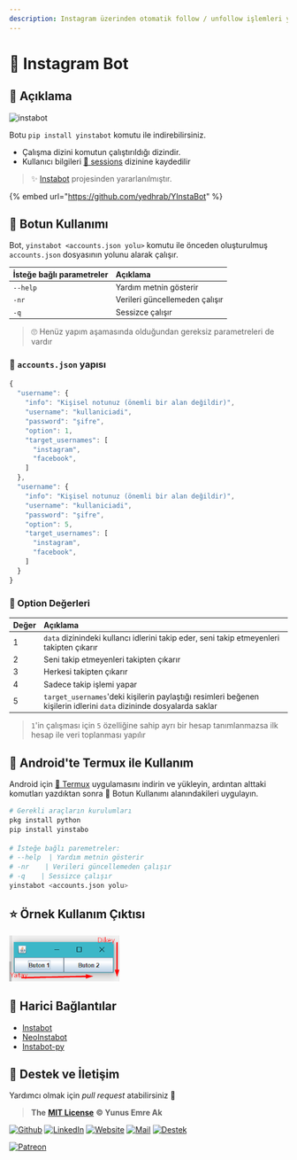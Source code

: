```yaml
---
description: Instagram üzerinden otomatik follow / unfollow işlemleri yapan botun kullanımı
---
```


# 🤖 Instagram Bot

## 🗽 Açıklama

![instabot](https://raw.githubusercontent.com/yedhrab/YInstaBot/master/res/instabot.png)

Botu `pip install yinstabot` komutu ile indirebilirsiniz.

* Çalışma dizini komutun çalıştırıldığı dizindir.
* Kullanıcı bilgileri [🤵 sessions](./sessions) dizinine kaydedilir

> ✨ [Instabot](https://github.com/instagrambot/instabot) projesinden yararlanılmıştır.

{% embed url="https://github.com/yedhrab/YInstaBot" %}

## 📑 Botun Kullanımı

Bot, `yinstabot <accounts.json yolu>` komutu ile önceden oluşturulmuş `accounts.json` dosyasının yolunu alarak çalışır.

| İsteğe bağlı parametreler | Açıklama |
| :--- | :--- |
| `--help` | Yardım metnin gösterir |
| `-nr` | Verileri güncellemeden çalışır |
| `-q` | Sessizce çalışır |

> 🙄 Henüz yapım aşamasında olduğundan gereksiz parametreleri de vardır

### 📂 `accounts.json` yapısı

```javascript
{
  "username": {
    "info": "Kişisel notunuz (önemli bir alan değildir)",
    "username": "kullaniciadi",
    "password": "şifre",
    "option": 1,
    "target_usernames": [
      "instagram",
      "facebook",
    ]
  },
  "username": {
    "info": "Kişisel notunuz (önemli bir alan değildir)",
    "username": "kullaniciadi",
    "password": "şifre",
    "option": 5,
    "target_usernames": [
      "instagram",
      "facebook",
    ]
  }
}
```

### 🔨 Option Değerleri

| Değer | Açıklama |
| :--- | :--- |
| 1 | `data` dizinindeki kullancı idlerini takip eder, seni takip etmeyenleri takipten çıkarır |
| 2 | Seni takip etmeyenleri takipten çıkarır |
| 3 | Herkesi takipten çıkarır |
| 4 | Sadece takip işlemi yapar |
| 5 | `target_usernames`'deki kişilerin paylaştığı resimleri beğenen kişilerin idlerini `data` dizininde dosyalarda saklar |

> `1`'in çalışması için `5` özelliğine sahip ayrı bir hesap tanımlanmazsa ilk hesap ile veri toplanması yapılır

## 🖤 Android'te Termux ile Kullanım

Android için [🖤 Termux](https://play.google.com/store/apps/details?id=com.termux&hl=en) uygulamasını indirin ve yükleyin, ardıntan alttaki komutları yazdıktan sonra 📑 Botun Kullanımı alanındakileri uygulayın.

```bash
# Gerekli araçların kurulumları
pkg install python
pip install yinstabo

# İsteğe bağlı paremetreler:
# --help  | Yardım metnin gösterir
# -nr    | Verileri güncellemeden çalışır
# -q    | Sessizce çalışır
yinstabot <accounts.json yolu>
```

## ⭐ Örnek Kullanım Çıktısı

![](../.gitbook/assets/image%20%2859%29.png)

## 🔗 Harici Bağlantılar

* [Instabot](https://github.com/instagrambot/instabot)
* [NeoInstabot](https://github.com/yurilaaziz/neo-instabot)
* [Instabot-py](https://github.com/instabot-py/instabot.py)

## 💖 Destek ve İletişim

Yardımcı olmak için _pull request_ atabilirsiniz 🤗

> **The** [**MIT License**](https://choosealicense.com/licenses/mit/) **© Yunus Emre Ak**

[![Github](https://drive.google.com/uc?id=1PzkuWOoBNMg0uOMmqwHtVoYt0WCqi-O5)](https://github.com/yedhrab) [![LinkedIn](https://drive.google.com/uc?id=1hvdil0ZHVEzekQ4AYELdnPOqzunKpnzJ)](https://www.linkedin.com/in/yemreak/) [![Website](https://drive.google.com/uc?id=1wR8Ph0FBs36ZJl0Ud-HkS0LZ9b66JBqJ)](https://yemreak.com) [![Mail](https://drive.google.com/uc?id=142rP0hbrnY8T9kj_84_r7WxPG1hzWEcN)](mailto::yedhrab@gmail.com?subject=YBilgiler%20%7C%20Github) [![Destek](https://drive.google.com/uc?id=1zyU7JWlw4sJTOx46gJlHOfYBwGIkvMQs)](https://gogetfunding.com/yemreak/)

[![Patreon](https://drive.google.com/uc?id=11YmCRmySX7v7QDFS62ST2JZuE70RFjDG)](https://www.patreon.com/yemreak/)

